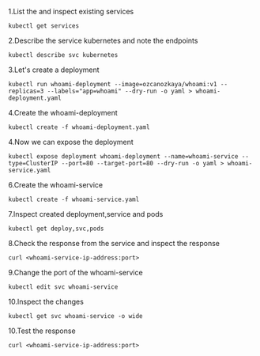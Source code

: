 1.List the and inspect existing services
```
kubectl get services
```

2.Describe the service kubernetes and note the endpoints
```
kubectl describe svc kubernetes
```

3.Let's create a deployment
```
kubectl run whoami-deployment --image=ozcanozkaya/whoami:v1 --replicas=3 --labels="app=whoami" --dry-run -o yaml > whoami-deployment.yaml
```

4.Create the whoami-deployment
```
kubectl create -f whoami-deployment.yaml
```

4.Now we can expose the deployment
```
kubectl expose deployment whoami-deployment --name=whoami-service --type=ClusterIP --port=80 --target-port=80 --dry-run -o yaml > whoami-service.yaml
```

6.Create the whoami-service
```
kubectl create -f whoami-service.yaml
```

7.Inspect created deployment,service and pods
```
kubectl get deploy,svc,pods
```

8.Check the response from the service and inspect the response
```
curl <whoami-service-ip-address:port>
```

9.Change the port of the whoami-service
```
kubectl edit svc whoami-service
```

10.Inspect the changes
```
kubectl get svc whoami-service -o wide
```

10.Test the response
```
curl <whoami-service-ip-address:port>
```
